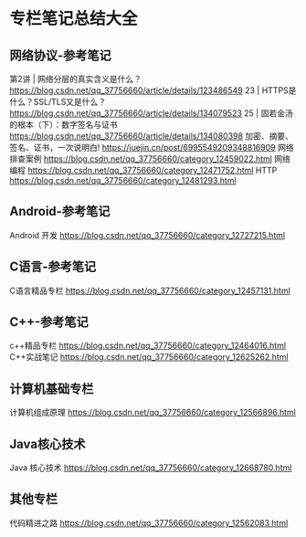 # 专栏笔记总结大全






## 网络协议-参考笔记
第2讲 | 网络分层的真实含义是什么？
https://blog.csdn.net/qq_37756660/article/details/123486549
23 | HTTPS是什么？SSL/TLS又是什么？
https://blog.csdn.net/qq_37756660/article/details/134079523
25 | 固若金汤的根本（下）：数字签名与证书
https://blog.csdn.net/qq_37756660/article/details/134080398
加密、摘要、签名、证书，一次说明白!
https://juejin.cn/post/6995549209348816909
网络排查案例
https://blog.csdn.net/qq_37756660/category_12459022.html
网络编程
https://blog.csdn.net/qq_37756660/category_12471752.html
HTTP
https://blog.csdn.net/qq_37756660/category_12481293.html

## Android-参考笔记

Android 开发
https://blog.csdn.net/qq_37756660/category_12727215.html


## C语言-参考笔记

C语言精品专栏
https://blog.csdn.net/qq_37756660/category_12457131.html


## C++-参考笔记
c++精品专栏
https://blog.csdn.net/qq_37756660/category_12464016.html
C++实战笔记
https://blog.csdn.net/qq_37756660/category_12625262.html

## 计算机基础专栏

计算机组成原理
https://blog.csdn.net/qq_37756660/category_12566896.html

## Java核心技术

Java 核心技术
https://blog.csdn.net/qq_37756660/category_12668780.html

## 其他专栏
代码精进之路
https://blog.csdn.net/qq_37756660/category_12562083.html

